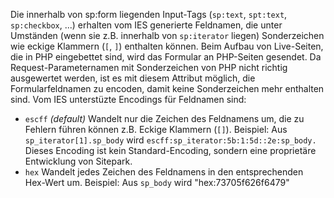 Die innerhalb von sp:form liegenden Input-Tags (`sp:text`, `spt:text`,
`sp:checkbox`, ...) erhalten vom IES generierte Feldnamen, die unter Umständen
(wenn sie z.B. innerhalb von `sp:iterator` liegen) Sonderzeichen wie eckige
Klammern (`[`, `]`) enthalten können. Beim Aufbau von Live-Seiten, die in PHP
eingebettet sind, wird das Formular an PHP-Seiten gesendet. Da
Request-Parameternamen mit Sonderzeichen von PHP nicht richtig ausgewertet
werden, ist es mit diesem Attribut möglich, die Formularfeldnamen zu encoden,
damit keine Sonderzeichen mehr enthalten sind. Vom IES unterstüzte Encodings
für Feldnamen sind:
- `escff` *(default)* Wandelt nur die Zeichen des Feldnamens um, die zu Fehlern
führen können z.B. Eckige Klammern (`[]`). Beispiel: Aus
`sp_iterator[1].sp_body` wird `escff:sp_iterator:5b:1:5d::2e:sp_body.` Dieses
Encoding ist kein Standard-Encoding, sondern eine proprietäre Entwicklung von
Sitepark.
- `hex` Wandelt jedes Zeichen des Feldnamens in den entsprechenden Hex-Wert um.
Beispiel: Aus `sp_body` wird "hex:73705f626f6479"